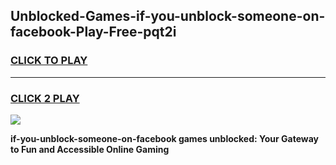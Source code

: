 
## Unblocked-Games-if-you-unblock-someone-on-facebook-Play-Free-pqt2i
<h3>
<a href="https://premium76.site?title=if-you-unblock-someone-on-facebook&ref=10A">CLICK TO PLAY</a></h3>
<hr>

<h3>
<a href="https://premium76.site?title=if-you-unblock-someone-on-facebook&ref=10A">CLICK 2 PLAY</a>
  
</h3>

<a href="https://premium76.site?title=if-you-unblock-someone-on-facebook&ref=10A"><img src="https://clearcache.store/games.png"></a>


**if-you-unblock-someone-on-facebook games unblocked: Your Gateway to Fun and Accessible Online Gaming**
